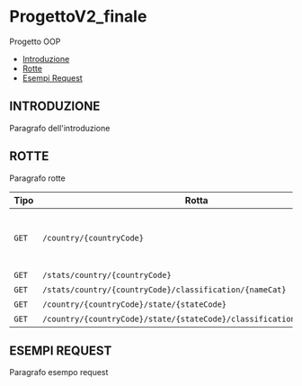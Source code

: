 # ProgettoV2_finale
Progetto OOP

* [Introduzione](#introduzione)
* [Rotte](#rotte)
* [Esempi Request](#esempi_request)


<div id = introduzione />

## INTRODUZIONE
Paragrafo dell'introduzione

<div id = rotte />

## ROTTE
Paragrafo rotte

|**Tipo**| **Rotta**                                                             | **Descrizione**                   |**Parametri**                                            |
|--------|-----------------------------------------------------------------------|-----------------------------------|---------------------------------------------------------|
|` GET ` | `/country/{countryCode}`                                              | Restituisce il numero degli eventi della nazione| `countryCode`                                           |
|` GET ` | `/stats/country/{countryCode}`                                        |                                   | `countryCode`,`                                         |
|` GET ` | `/stats/country/{countryCode}/classification/{nameCat}`               |                                   | `countryCode`,`nameCat`                                 |
|` GET ` | `/country/{countryCode}/state/{stateCode}`                            |                                   | `countryCode`,`stateCode`                               |
|` GET ` | `/country/{countryCode}/state/{stateCode}/classification/{nameClass}` |                                   | `countryCode`,`stateCode`,`nameClass`                   |


## ESEMPI REQUEST
Paragrafo esempo request
